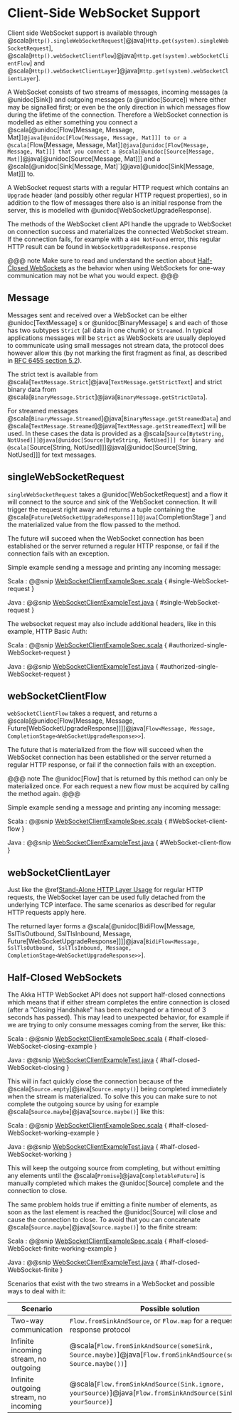 # Client-Side WebSocket Support

Client side WebSocket support is available through @scala[`Http().singleWebSocketRequest`]@java[`Http.get(system).singleWebSocketRequest`],
@scala[`Http().webSocketClientFlow`]@java[`Http.get(system).webSocketClientFlow`] and @scala[`Http().webSocketClientLayer`]@java[`Http.get(system).webSocketClientLayer`].

A WebSocket consists of two streams of messages, incoming messages (a @unidoc[Sink]) and outgoing messages
(a @unidoc[Source]) where either may be signalled first; or even be the only direction in which messages flow during
the lifetime of the connection. Therefore a WebSocket connection is modelled as either something you connect a
@scala[@unidoc[Flow[Message, Message, Mat]`]@java[@unidoc[Flow[Message, Message, Mat]]] to or a @scala[`Flow[Message, Message, Mat]`]@java[@unidoc[Flow[Message, Message, Mat]]] that you connect a @scala[@unidoc[Source[Message, Mat]`]@java[@unidoc[Source[Message, Mat]]] and
a @scala[@unidoc[Sink[Message, Mat]`]@java[@unidoc[Sink[Message, Mat]]] to.

A WebSocket request starts with a regular HTTP request which contains an `Upgrade` header (and possibly
other regular HTTP request properties), so in addition to the flow of messages there also is an initial response
from the server, this is modelled with @unidoc[WebSocketUpgradeResponse].

The methods of the WebSocket client API handle the upgrade to WebSocket on connection success and materializes
the connected WebSocket stream. If the connection fails, for example with a `404 NotFound` error, this regular
HTTP result can be found in `WebSocketUpgradeResponse.response`

@@@ note
Make sure to read and understand the section about [Half-Closed WebSockets](#half-closed-client-websockets) as the behavior
when using WebSockets for one-way communication may not be what you would expect.
@@@

## Message

Messages sent and received over a WebSocket can be either @unidoc[TextMessage] s or @unidoc[BinaryMessage] s and each
of those has two subtypes `Strict` (all data in one chunk) or `Streamed`. In typical applications messages will be `Strict` as
WebSockets are usually deployed to communicate using small messages not stream data, the protocol does however
allow this (by not marking the first fragment as final, as described in [RFC 6455 section 5.2](https://tools.ietf.org/html/rfc6455#section-5.2)).

The strict text is available from @scala[`TextMessage.Strict`]@java[`TextMessage.getStrictText`] and strict binary data from
@scala[`BinaryMessage.Strict`]@java[`BinaryMessage.getStrictData`].

For streamed messages @scala[`BinaryMessage.Streamed`]@java[`BinaryMessage.getStreamedData`] and @scala[`TextMessage.Streamed`]@java[`TextMessage.getStreamedText`] will be used.
In these cases the data is provided as a @scala[`Source[ByteString, NotUsed]]]@java[@unidoc[Source[ByteString, NotUsed]]] for binary and @scala[`Source[String, NotUsed]]]@java[@unidoc[Source[String, NotUsed]]] for text messages.

## singleWebSocketRequest

`singleWebSocketRequest` takes a @unidoc[WebSocketRequest] and a flow it will connect to the source and
sink of the WebSocket connection. It will trigger the request right away and returns a tuple containing the
@scala[`Future[WebSocketUpgradeResponse]]]@java[`CompletionStage<WebSocketUpgradeResponse>`] and the materialized value from the flow passed to the method.

The future will succeed when the WebSocket connection has been established or the server returned a regular
HTTP response, or fail if the connection fails with an exception.

Simple example sending a message and printing any incoming message:

Scala
:   @@snip [WebSocketClientExampleSpec.scala]($test$/scala/docs/http/scaladsl/WebSocketClientExampleSpec.scala) { #single-WebSocket-request }

Java
:   @@snip [WebSocketClientExampleTest.java]($test$/java/docs/http/javadsl/WebSocketClientExampleTest.java) { #single-WebSocket-request }

The websocket request may also include additional headers, like in this example, HTTP Basic Auth:

Scala
:   @@snip [WebSocketClientExampleSpec.scala]($test$/scala/docs/http/scaladsl/WebSocketClientExampleSpec.scala) { #authorized-single-WebSocket-request }

Java
:   @@snip [WebSocketClientExampleTest.java]($test$/java/docs/http/javadsl/WebSocketClientExampleTest.java) { #authorized-single-WebSocket-request }

## webSocketClientFlow

`webSocketClientFlow` takes a request, and returns a @scala[@unidoc[Flow[Message, Message, Future[WebSocketUpgradeResponse]]]]@java[`Flow<Message, Message, CompletionStage<WebSocketUpgradeResponse>>`].

The future that is materialized from the flow will succeed when the WebSocket connection has been established or
the server returned a regular HTTP response, or fail if the connection fails with an exception.

@@@ note
The @unidoc[Flow] that is returned by this method can only be materialized once. For each request a new
flow must be acquired by calling the method again.
@@@

Simple example sending a message and printing any incoming message:

Scala
:   @@snip [WebSocketClientExampleSpec.scala]($test$/scala/docs/http/scaladsl/WebSocketClientExampleSpec.scala) { #WebSocket-client-flow }

Java
:   @@snip [WebSocketClientExampleTest.java]($test$/java/docs/http/javadsl/WebSocketClientExampleTest.java) { #WebSocket-client-flow }

## webSocketClientLayer

Just like the @ref[Stand-Alone HTTP Layer Usage](connection-level.md#http-client-layer) for regular HTTP requests, the WebSocket layer can be used fully detached from the
underlying TCP interface. The same scenarios as described for regular HTTP requests apply here.

The returned layer forms a @scala[@unidoc[BidiFlow[Message, SslTlsOutbound, SslTlsInbound, Message, Future[WebSocketUpgradeResponse]]]]@java[`BidiFlow<Message, SslTlsOutbound, SslTlsInbound, Message, CompletionStage<WebSocketUpgradeResponse>>`].

<a id="half-closed-client-websockets"></a>
## Half-Closed WebSockets

The Akka HTTP WebSocket API does not support half-closed connections which means that if either stream completes the
entire connection is closed (after a "Closing Handshake" has been exchanged or a timeout of 3 seconds has passed).
This may lead to unexpected behavior, for example if we are trying to only consume messages coming from the server,
like this:

Scala
:   @@snip [WebSocketClientExampleSpec.scala]($test$/scala/docs/http/scaladsl/WebSocketClientExampleSpec.scala) { #half-closed-WebSocket-closing-example }

Java
:   @@snip [WebSocketClientExampleTest.java]($test$/java/docs/http/javadsl/WebSocketClientExampleTest.java) { #half-closed-WebSocket-closing }

This will in fact quickly close the connection because of the @scala[`Source.empty`]@java[`Source.empty()`] being completed immediately when the
stream is materialized. To solve this you can make sure to not complete the outgoing source by using for example
@scala[`Source.maybe`]@java[`Source.maybe()`] like this:

Scala
:   @@snip [WebSocketClientExampleSpec.scala]($test$/scala/docs/http/scaladsl/WebSocketClientExampleSpec.scala) { #half-closed-WebSocket-working-example }

Java
:   @@snip [WebSocketClientExampleTest.java]($test$/java/docs/http/javadsl/WebSocketClientExampleTest.java) { #half-closed-WebSocket-working }

This will keep the outgoing source from completing, but without emitting any elements until the @scala[`Promise`]@java[`CompletableFuture`] is manually
completed which makes the @unidoc[Source] complete and the connection to close.

The same problem holds true if emitting a finite number of elements, as soon as the last element is reached the @unidoc[Source]
will close and cause the connection to close. To avoid that you can concatenate @scala[`Source.maybe`]@java[`Source.maybe()`] to the finite stream:

Scala
:   @@snip [WebSocketClientExampleSpec.scala]($test$/scala/docs/http/scaladsl/WebSocketClientExampleSpec.scala) { #half-closed-WebSocket-finite-working-example }

Java
:   @@snip [WebSocketClientExampleTest.java]($test$/java/docs/http/javadsl/WebSocketClientExampleTest.java) { #half-closed-WebSocket-finite }

Scenarios that exist with the two streams in a WebSocket and possible ways to deal with it:

|Scenario                              | Possible solution                                                                                                    |
|--------------------------------------|----------------------------------------------------------------------------------------------------------------------|
|Two-way communication                 | `Flow.fromSinkAndSource`, or `Flow.map` for a request-response protocol                                              |
|Infinite incoming stream, no outgoing | @scala[`Flow.fromSinkAndSource(someSink, Source.maybe)`]@java[`Flow.fromSinkAndSource(someSink, Source.maybe())`]    |
|Infinite outgoing stream, no incoming | @scala[`Flow.fromSinkAndSource(Sink.ignore, yourSource)`]@java[``Flow.fromSinkAndSource(Sink.ignore(), yourSource)``]|
